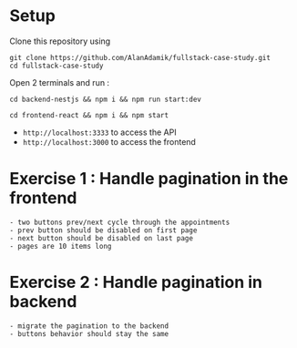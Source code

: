 # Setup

Clone this repository using
```
git clone https://github.com/AlanAdamik/fullstack-case-study.git
cd fullstack-case-study
```

Open 2 terminals and run :
```
cd backend-nestjs && npm i && npm run start:dev
```

```
cd frontend-react && npm i && npm start
```

- `http://localhost:3333` to access the API
- `http://localhost:3000` to access the frontend 


# Exercise 1 : Handle pagination in the frontend
    - two buttons prev/next cycle through the appointments
    - prev button should be disabled on first page
    - next button should be disabled on last page
    - pages are 10 items long
    
# Exercise 2 :  Handle pagination in backend
    - migrate the pagination to the backend
    - buttons behavior should stay the same
